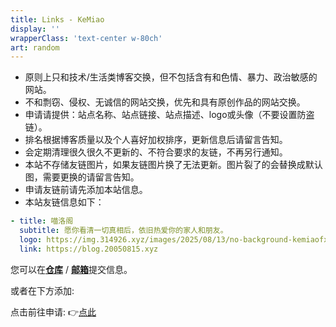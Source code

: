 ```yaml
---
title: Links - KeMiao
display: ''
wrapperClass: 'text-center w-80ch'
art: random
---
```


<EmbedFriendWall />

<ListLinks :links="frontmatter.links" />

- 原则上只和技术/生活类博客交换，但不包括含有和色情、暴力、政治敏感的网站。
- 不和剽窃、侵权、无诚信的网站交换，优先和具有原创作品的网站交换。
- 申请请提供：站点名称、站点链接、站点描述、logo或头像（不要设置防盗链）。
- 排名根据博客质量以及个人喜好加权排序，更新信息后请留言告知。
- 会定期清理很久很久不更新的、不符合要求的友链，不再另行通知。
- 本站不存储友链图片，如果友链图片换了无法更新。图片裂了的会替换成默认图，需要更换的请留言告知。
- 申请友链前请先添加本站信息。
- 本站友链信息如下：

```yml
- title: 喵洛阁
  subtitle: 愿你看清一切真相后，依旧热爱你的家人和朋友。
  logo: https://img.314926.xyz/images/2025/08/13/no-background-kemiaofxjun.webp
  link: https://blog.20050815.xyz
```
您可以在<strong>[仓库](https://github.com/kemiaofxjun/friends)</strong> / <strong>[邮箱](mailto:kemiaofriends@163.com)</strong>提交信息。

或者在下方添加:

点击前往申请: 👉️[点此](https://link-app.20050815.xyz/embed)

<div flex-auto />
